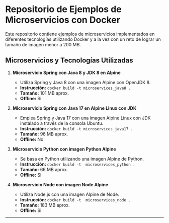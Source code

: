 # Repositorio de Ejemplos de Microservicios con Docker

Este repositorio contiene ejemplos de microservicios implementados en diferentes tecnologías utilizando Docker y a la vez con un reto de lograr un tamaño de imagen menor a 200 MB.

## Microservicios y Tecnologías Utilizadas

1. **Microservicio Spring con Java 8 y JDK 8 en Alpine** 
   - Utiliza Spring y Java 8 con una imagen Alpine con OpenJDK 8.
   - **Instrucción:** ```docker build -t microservices_java8 .```
   - **Tamaño:** 101 MB aprox.
   - **Offline:** Si

2. **Microservicio Spring con Java 17 en Alpine Linux con JDK**
   - Emplea Spring y Java 17 con una imagen Alpine Linux con JDK instalado a través de la consola Ubuntu.
   - **Instrucción:** ```docker build -t microservices_java17 .```
   - **Tamaño:** 96 MB aprox.
   - **Offline:** No

3. **Microservicio Python con imagen Python Alpine**
   - Se basa en Python utilizando una imagen Alpine de Python.
   - **Instrucción:** ```docker build -t  microservices_python .```
   - **Tamaño:** 66 MB aprox.
   - **Offline:** Si

4. **Microservicio Node con imagen Node Alpine**
   - Utiliza Node.js con una imagen Alpine de Node.
   - **Instrucción:** ```docker build -t  microservices_node .```
   - **Tamaño:** 183 MB aprox.
   - **Offline:** Si

---

